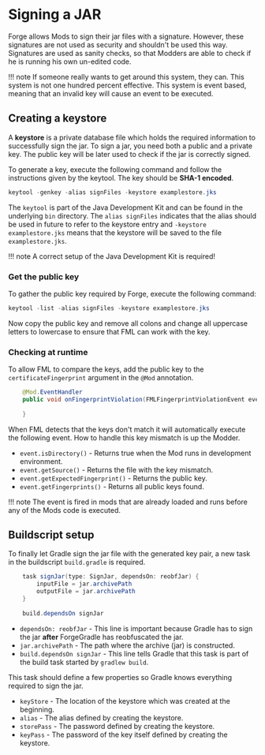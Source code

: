 Signing a JAR
=============

Forge allows Mods to sign their jar files with a signature. However, these signatures are not used
as security and shouldn't be used this way. Signatures are used as sanity checks, so that Modders
are able to check if he is running his own un-edited code.

!!! note
	If someone really wants to get around this system, they can. This system is not one hundred percent effective. This system is event based, meaning that an invalid key will cause an event to be executed.
	
Creating a keystore
-------------------
A **keystore** is a private database file which holds the required information to successfully sign the jar.
To sign a jar, you need both a public and a private key. The public key will be later used to check if the
jar is correctly signed.

To generate a key, execute the following command and follow the instructions given by the keytool.
The key should be **SHA-1 encoded**.
```java
keytool -genkey -alias signFiles -keystore examplestore.jks
```
The `keytool` is part of the Java Development Kit and can be found in the underlying `bin` directory.
The `alias signFiles` indicates that the alias should be used in future to refer to the keystore entry and
`-keystore examplestore.jks` means that the keystore will be saved to the file `examplestore.jks`.

!!! note
	A correct setup of the Java Development Kit is required!

### Get the public key
To gather the public key required by Forge, execute the following command:
```java
keytool -list -alias signFiles -keystore examplestore.jks
```
Now copy the public key and remove all colons and change all uppercase letters to lowercase to ensure
that FML can work with the key.

### Checking at runtime
To allow FML to compare the keys, add the public key to the `certificateFingerprint` argument in the `@Mod` annotation.

```java
    @Mod.EventHandler
    public void onFingerprintViolation(FMLFingerprintViolationEvent event) {
        
    }
```
When FML detects that the keys don't match it will automatically execute the following event. How to handle this
key mismatch is up the Modder.

- `event.isDirectory()` - Returns true when the Mod runs in development environment.
- `event.getSource()` - Returns the file with the key mismatch.
- `event.getExpectedFingerprint()` - Returns the public key.
- `event.getFingerprints()` - Returns all public keys found.

!!! note
	The event is fired in mods that are already loaded and runs before any of the Mods code is executed.

Buildscript setup
-----------------
To finally let Gradle sign the jar file with the generated key pair, a new task in the
buildscript `build.gradle` is required.

```java
    task signJar(type: SignJar, dependsOn: reobfJar) {
        inputFile = jar.archivePath
        outputFile = jar.archivePath
    }
    
    build.dependsOn signJar
```

- `dependsOn: reobfJar` - This line is important because Gradle has to sign the jar **after** ForgeGradle has reobfuscated the jar.
- `jar.archivePath` - The path where the archive (jar) is constructed.
- `build.dependsOn signJar` - This line tells Gradle that this task is part of the build task started by `gradlew build`.

This task should define a few properties so Gradle knows everything required to sign the jar.

- `keyStore` - The location of the keystore which was created at the beginning. 
- `alias` - The alias defined by creating the keystore.
- `storePass` - The password defined by creating the keystore.
- `keyPass` - The password of the key itself defined by creating the keystore.

